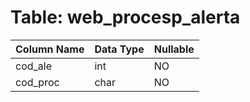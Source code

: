 # Table: web_procesp_alerta

| Column Name | Data Type | Nullable |
|-------------|-----------|----------|
| cod_ale | int | NO |
| cod_proc | char | NO |
